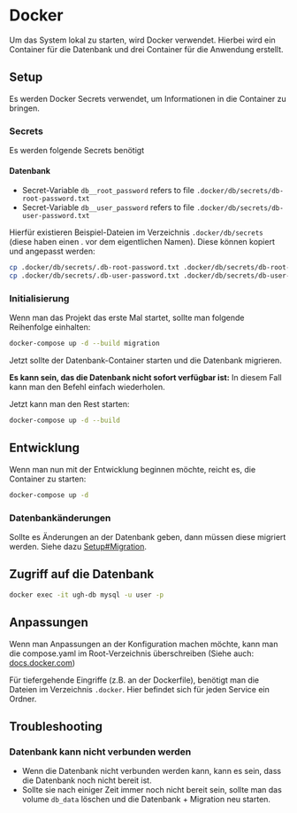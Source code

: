 # Docker

Um das System lokal zu starten, wird Docker verwendet. Hierbei wird ein Container für die Datenbank und drei Container für die Anwendung erstellt.

## Setup
Es werden Docker Secrets verwendet, um Informationen in die Container zu bringen.

### Secrets
Es werden folgende Secrets benötigt

#### Datenbank
* Secret-Variable `db__root_password` refers to file `.docker/db/secrets/db-root-password.txt`
* Secret-Variable `db__user_password` refers to file `.docker/db/secrets/db-user-password.txt`

Hierfür existieren Beispiel-Dateien im Verzeichnis `.docker/db/secrets` (diese haben einen . vor dem eigentlichen Namen).
Diese können kopiert und angepasst werden:

```bash
cp .docker/db/secrets/.db-root-password.txt .docker/db/secrets/db-root-password.txt
cp .docker/db/secrets/.db-user-password.txt .docker/db/secrets/db-user-password.txt
```

### Initialisierung
Wenn man das Projekt das erste Mal startet, sollte man folgende Reihenfolge einhalten:
```bash
docker-compose up -d --build migration
```

Jetzt sollte der Datenbank-Container starten und die Datenbank migrieren. 

**Es kann sein, das die Datenbank nicht sofort verfügbar ist:**
In diesem Fall kann man den Befehl einfach wiederholen.

Jetzt kann man den Rest starten:
```bash
docker-compose up -d --build
```

## Entwicklung
Wenn man nun mit der Entwicklung beginnen möchte, reicht es, die Container zu starten:
```bash
docker-compose up -d
```

### Datenbankänderungen
Sollte es Änderungen an der Datenbank geben, dann müssen diese migriert werden. Siehe dazu [Setup#Migration](#migration).

## Zugriff auf die Datenbank
```bash
docker exec -it ugh-db mysql -u user -p
```

## Anpassungen
Wenn man Anpassungen an der Konfiguration machen möchte, kann man die compose.yaml im Root-Verzeichnis überschreiben (Siehe auch: [docs.docker.com](https://docs.docker.com/compose/multiple-compose-files/merge/))

Für tiefergehende Eingriffe (z.B. an der Dockerfile), benötigt man die Dateien im Verzeichnis `.docker`. Hier befindet sich für jeden Service ein Ordner.

## Troubleshooting
### Datenbank kann nicht verbunden werden
* Wenn die Datenbank nicht verbunden werden kann, kann es sein, dass die Datenbank noch nicht bereit ist.
* Sollte sie nach einiger Zeit immer noch nicht bereit sein, sollte man das volume `db_data` löschen und die Datenbank + Migration neu starten.